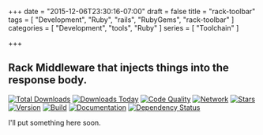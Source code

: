+++
date = "2015-12-06T23:30:16-07:00"
draft = false
title = "rack-toolbar"
tags = [ "Development", "Ruby", "rails", "RubyGems", "rack-toolbar" ]
categories = [ "Development", "tools", "Ruby" ]
series = [ "Toolchain" ]

+++

## Rack Middleware that injects things into the response body.

[![Total Downloads](https://img.shields.io/gem/rt/rack-toolbar.svg)](https://github.com/pboling/rack-toolbar)
[![Downloads Today](https://img.shields.io/gem/rd/rack-toolbar.svg)](https://github.com/pboling/rack-toolbar)
[![Code Quality](https://img.shields.io/codeclimate/github/pboling/rack-toolbar.svg)](https://codeclimate.com/github/pboling/rack-toolbar)
[![Network](https://img.shields.io/github/forks/pboling/rack-toolbar.svg?style=social)](https://github.com/pboling/rack-toolbar/network)
[![Stars](https://img.shields.io/github/stars/pboling/rack-toolbar.svg?style=social)](https://github.com/pboling/rack-toolbar/stargazers)
[![Version](https://img.shields.io/gem/v/rack-toolbar.svg)](https://rubygems.org/gems/rack-toolbar)
[![Build](https://img.shields.io/travis/pboling/rack-toolbar.svg)](https://travis-ci.org/pboling/rack-toolbar)
[![Documentation](http://inch-ci.org/github/pboling/rack-toolbar.png)](http://inch-ci.org/github/pboling/rack-toolbar)
[![Dependency Status](https://gemnasium.com/pboling/rack-toolbar.png)](https://gemnasium.com/pboling/rack-toolbar)

I'll put something here soon.
